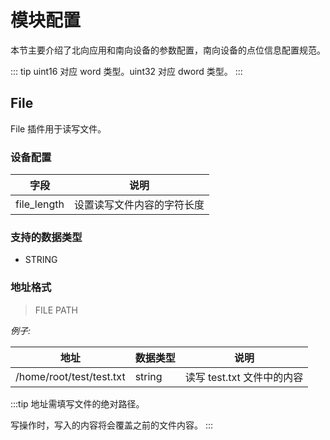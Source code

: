 # 模块配置

本节主要介绍了北向应用和南向设备的参数配置，南向设备的点位信息配置规范。

::: tip
uint16 对应 word 类型。uint32 对应 dword 类型。
:::

## File

File 插件用于读写文件。

### 设备配置

| 字段         | 说明                  |
| ----------- | --------------------- |
| file_length | 设置读写文件内容的字符长度 |

### 支持的数据类型

* STRING

### 地址格式

> FILE PATH</span>

*例子:*

| 地址                      | 数据类型 | 说明                     |
| ------------------------ | ------ | ------------------------ |
| /home/root/test/test.txt | string | 读写 test.txt 文件中的内容 |

:::tip
地址需填写文件的绝对路径。

写操作时，写入的内容将会覆盖之前的文件内容。
:::


